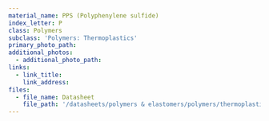```yaml
---
material_name: PPS (Polyphenylene sulfide)
index_letter: P
class: Polymers
subclass: 'Polymers: Thermoplastics'
primary_photo_path:
additional_photos:
  - additional_photo_path:
links:
  - link_title:
    link_address:
files:
  - file_name: Datasheet
    file_path: '/datasheets/polymers & elastomers/polymers/thermoplastics/pps.pdf'
---
```




